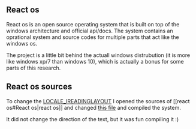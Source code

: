 ## React os
React os is an open source operating system that is built on top of the windows architecture and official api/docs.
The system contains an oprational system and source codes for multiple parts that act like the windows os.

The project is a little bit behind the actuall windows distrubution (it is more like windows xp/7 than windows 10), which is actually a bonus for some parts of this research.

## React os sources
To change the [LOCALE_IREADINGLAYOUT](https://docs.microsoft.com/en-us/windows/win32/intl/locale-ireadinglayout) I opened the sources of [[react os#React os|react os]] and changed [this file](https://github.com/reactos/reactos/blob/master/dll/win32/kernel32/winnls/nls/heb.nls) and compiled the system.

It did not change the direction of the text, but it was fun compiling it :)